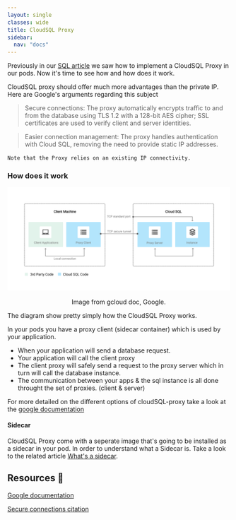 ```yaml
---
layout: single
classes: wide
title: CloudSQL Proxy
sidebar:
  nav: "docs"
---
```


Previously in our [SQL article](sql.md) we saw how to implement a CloudSQL Proxy in our pods. Now it's time to see how and how does it work.

CloudSQL proxy should offer much more advantages than the private IP. Here are Google's arguments regarding this subject

> Secure connections: The proxy automatically encrypts traffic to and from the database using TLS 1.2 with a 128-bit AES cipher; SSL certificates are used to verify client and server identities.

> Easier connection management: The proxy handles authentication with Cloud SQL, removing the need to provide static IP addresses.

```shell
Note that the Proxy relies on an existing IP connectivity.
```

### How does it work

<p align="center">
  <img src="../img/proxyconnection.svg" alt="drawing" width="600"/>
</p>
<p align="center">Image from gcloud doc, Google.</p>

The diagram show pretty simply how the CloudSQL Proxy works.

In your pods you have a proxy client (sidecar container) which is used by your application. 
- When your application will send a database request. 
- Your application will call the client proxy 
- The client proxy will safely send a request to the proxy server which in turn will call the database instance.
- The communication between your apps & the sql instance is all done throught the set of proxies. (client & server)

For more detailed on the different options of cloudSQL-proxy take a look at the [google documentation](https://cloud.google.com/sql/docs/mysql/sql-proxy?hl=en)

#### Sidecar

CloudSQL Proxy come with a seperate image that's going to be installed as a sidecar in your pod. In order to understand what a Sidecar is. Take a look to the related article [What's a sidecar](../k8s/architecture.md#Pod).

## Resources 📕

[Google documentation](https://cloud.google.com/sql/docs/mysql/sql-proxy?hl=en)

[Secure connections citation](https://cloud.google.com/sql/docs/mysql/sql-proxy?hl=en#what_the_proxy_provides)